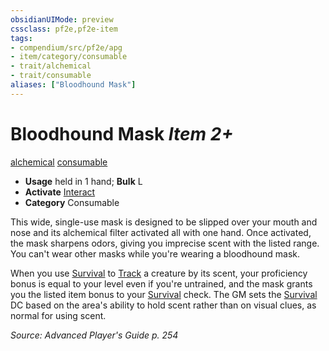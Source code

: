 ```yaml
---
obsidianUIMode: preview
cssclass: pf2e,pf2e-item
tags:
- compendium/src/pf2e/apg
- item/category/consumable
- trait/alchemical
- trait/consumable
aliases: ["Bloodhound Mask"]
---
```

# Bloodhound Mask *Item 2+*  
[alchemical](../../../Rules/traits/alchemical.md)  [consumable](../../../Rules/traits/consumable.md)  

- **Usage** held in 1 hand; **Bulk** L
- **Activate** [Interact](../../../Rules/actions/interact.md)
- **Category** Consumable

This wide, single-use mask is designed to be slipped over your mouth and nose and its alchemical filter activated all with one hand. Once activated, the mask sharpens odors, giving you imprecise scent with the listed range. You can't wear other masks while you're wearing a bloodhound mask.

When you use [Survival](../../skills.md#Survival) to [Track](../../../Rules/actions/track.md) a creature by its scent, your proficiency bonus is equal to your level even if you're untrained, and the mask grants you the listed item bonus to your [Survival](../../skills.md#Survival) check. The GM sets the [Survival](../../skills.md#Survival) DC based on the area's ability to hold scent rather than on visual clues, as normal for using scent.

*Source: Advanced Player's Guide p. 254*